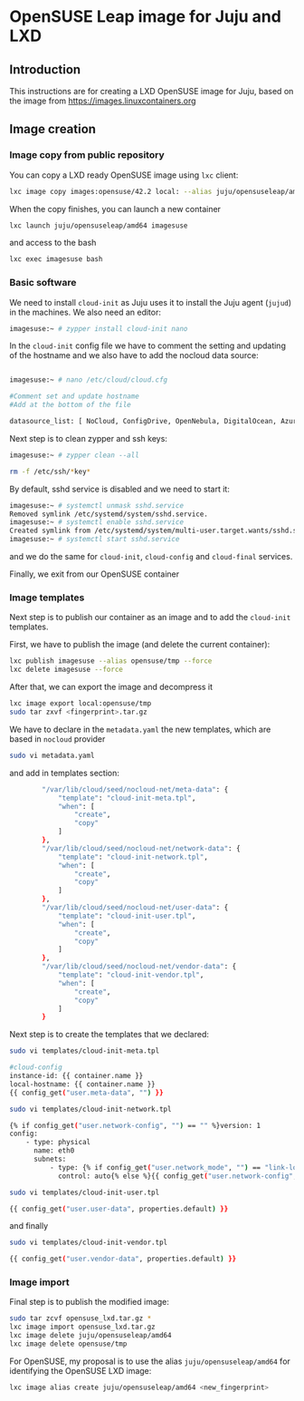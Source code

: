 # OpenSUSE Leap image for Juju and LXD

## Introduction

This instructions are for creating a LXD OpenSUSE image for Juju, based on
the image from https://images.linuxcontainers.org 

## Image creation

### Image copy from public repository

You can copy a LXD ready OpenSUSE image using `lxc` client:

```bash
lxc image copy images:opensuse/42.2 local: --alias juju/opensuseleap/amd64
```

When the copy finishes, you can launch a new container
```bash
lxc launch juju/opensuseleap/amd64 imagesuse
```

and access to the bash

```bash
lxc exec imagesuse bash
```
 
### Basic software

We need to install `cloud-init` as Juju uses it to install the Juju agent (`jujud`) in the machines. We also need an editor:

```bash
imagesuse:~ # zypper install cloud-init nano
```

In the `cloud-init` config file we have to comment the setting and updating of the hostname and we also have to add the nocloud data source:

```bash

imagesuse:~ # nano /etc/cloud/cloud.cfg

#Comment set and update hostname
#Add at the bottom of the file

datasource_list: [ NoCloud, ConfigDrive, OpenNebula, DigitalOcean, Azure, AltCloud, OVF, MAAS, GCE, OpenStack, CloudSigma, SmartOS, Ec2, CloudStack, None ]
```

Next step is to clean zypper and ssh keys:

```bash
imagesuse:~ # zypper clean --all

rm -f /etc/ssh/*key*
```
By default, sshd service is disabled and we need to start it:

```bash
imagesuse:~ # systemctl unmask sshd.service
Removed symlink /etc/systemd/system/sshd.service.
imagesuse:~ # systemctl enable sshd.service
Created symlink from /etc/systemd/system/multi-user.target.wants/sshd.service to /usr/lib/systemd/system/sshd.service.
imagesuse:~ # systemctl start sshd.service
```
and we do the same for `cloud-init`, `cloud-config` and `cloud-final` services.

Finally, we exit from our OpenSUSE container

### Image templates

Next step is to publish our container as an image and to add the `cloud-init` templates.

First, we have to publish the image (and delete the current container):

```bash
lxc publish imagesuse --alias opensuse/tmp --force
lxc delete imagesuse --force
```

After that, we can export the image and decompress it
```bash
lxc image export local:opensuse/tmp
sudo tar zxvf <fingerprint>.tar.gz
```
We have to declare in the `metadata.yaml` the new templates, which are based in `nocloud` provider

```bash
sudo vi metadata.yaml
```
and add in templates section:
```bash
        "/var/lib/cloud/seed/nocloud-net/meta-data": {
            "template": "cloud-init-meta.tpl",
            "when": [
                "create",
                "copy"
            ]
        },
        "/var/lib/cloud/seed/nocloud-net/network-data": {
            "template": "cloud-init-network.tpl",
            "when": [
                "create",
                "copy"
            ]
        },
        "/var/lib/cloud/seed/nocloud-net/user-data": {
            "template": "cloud-init-user.tpl",
            "when": [
                "create",
                "copy"
            ]
        },
        "/var/lib/cloud/seed/nocloud-net/vendor-data": {
            "template": "cloud-init-vendor.tpl",
            "when": [
                "create",
                "copy"
            ]
        }
```

Next step is to create the templates that we declared:

```bash
sudo vi templates/cloud-init-meta.tpl

#cloud-config
instance-id: {{ container.name }}
local-hostname: {{ container.name }}
{{ config_get("user.meta-data", "") }}
```
```bash
sudo vi templates/cloud-init-network.tpl

{% if config_get("user.network-config", "") == "" %}version: 1
config:
    - type: physical
      name: eth0
      subnets:
          - type: {% if config_get("user.network_mode", "") == "link-local" %}manual{% else %}dhcp{% endif %}
            control: auto{% else %}{{ config_get("user.network-config", "") }}{% endif %}
```
```bash
sudo vi templates/cloud-init-user.tpl

{{ config_get("user.user-data", properties.default) }}
```
and finally
```bash
sudo vi templates/cloud-init-vendor.tpl

{{ config_get("user.vendor-data", properties.default) }}
```

### Image import

Final step is to publish the modified image:

```bash
sudo tar zcvf opensuse_lxd.tar.gz *
lxc image import opensuse_lxd.tar.gz
lxc image delete juju/opensuseleap/amd64
lxc image delete opensuse/tmp
```
For OpenSUSE, my proposal is to use the alias `juju/opensuseleap/amd64` for identifying the OpenSUSE LXD image:
```bash
lxc image alias create juju/opensuseleap/amd64 <new_fingerprint>
```

